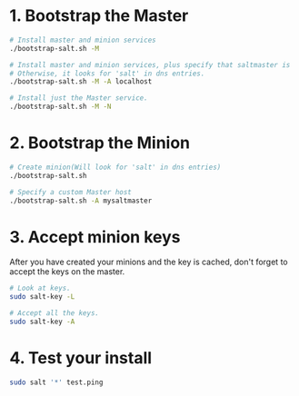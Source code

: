 

# 1. Bootstrap the Master


```bash
# Install master and minion services
./bootstrap-salt.sh -M

# Install master and minion services, plus specify that saltmaster is 'localhost'
# Otherwise, it looks for 'salt' in dns entries.
./bootstrap-salt.sh -M -A localhost

# Install just the Master service.
./bootstrap-salt.sh -M -N
```

# 2. Bootstrap the Minion

```bash
# Create minion(Will look for 'salt' in dns entries)
./bootstrap-salt.sh

# Specify a custom Master host
./bootstrap-salt.sh -A mysaltmaster
```

# 3. Accept minion keys
After you have created your minions and the key is cached, don't forget to 
accept the keys on the master.

```bash
# Look at keys.
sudo salt-key -L

# Accept all the keys.
sudo salt-key -A
```

# 4. Test your install

```bash
sudo salt '*' test.ping
```

